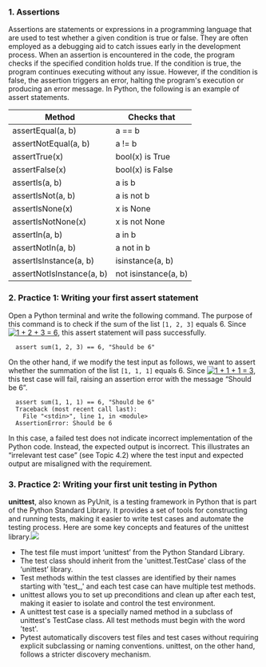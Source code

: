 ### 1. Assertions

Assertions are statements or expressions in a programming language that are used to test whether a given condition is true or false. They are often employed as a debugging aid to catch issues early in the development process. When an assertion is encountered in the code, the program checks if the specified condition holds true. If the condition is true, the program continues executing without any issue. However, if the condition is false, the assertion triggers an error, halting the program's execution or producing an error message. In Python, the following is an example of assert statements.

|Method|Checks that|
|---|---|
|assertEqual(a, b)|a == b|
|assertNotEqual(a, b)|a != b|
|assertTrue(x)|bool(x) is True|
|assertFalse(x)|bool(x) is False|
|assertIs(a, b)|a is b|
|assertIsNot(a, b)|a is not b|
|assertIsNone(x)|x is None|
|assertIsNotNone(x)|x is not None|
|assertIn(a, b)|a in b|
|assertNotIn(a, b)|a not in b|
|assertIsInstance(a, b)|isinstance(a, b)|
|assertNotIsInstance(a, b)|not isinstance(a, b)|

### 2. Practice 1: Writing your first assert statement

Open a Python terminal and write the following command. The purpose of this command is to check if the sum of the list `[1, 2, 3]` equals 6. Since [![1 + 2 + 3 = 6](https://learning.monash.edu/filter/tex/pix.php/d63ea2f648b5babea878a62e3db7d27c.png "1 + 2 + 3 = 6")](https://learning.monash.edu/filter/tex/displaytex.php?texexp=1%20%2B%202%20%2B%203%20%3D%206 "TeX"), this assert statement will pass successfully.

      assert sum(1, 2, 3) == 6, "Should be 6"  

On the other hand, if we modify the test input as follows, we want to assert whether the summation of the list `[1, 1, 1]` equals 6. Since [![1 + 1 + 1 = 3](https://learning.monash.edu/filter/tex/pix.php/b3818054333acd71cf14a369bb570aca.png "1 + 1 + 1 = 3")](https://learning.monash.edu/filter/tex/displaytex.php?texexp=1%20%2B%201%20%2B%201%20%3D%203 "TeX"), this test case will fail, raising an assertion error with the message “Should be 6”.

      assert sum(1, 1, 1) == 6, "Should be 6"
      Traceback (most recent call last):
        File "<stdin>", line 1, in <module>
      AssertionError: Should be 6  

In this case, a failed test does not indicate incorrect implementation of the Python code. Instead, the expected output is incorrect. This illustrates an “irrelevant test case” (see Topic 4.2) where the test input and expected output are misaligned with the requirement.

### 3. Practice 2: Writing your first unit testing in Python

**unittest**, also known as PyUnit, is a testing framework in Python that is part of the Python Standard Library. It provides a set of tools for constructing and running tests, making it easier to write test cases and automate the testing process. Here are some key concepts and features of the unittest library.![](../../../../meri-public/garden/75d21d4ffed777e8c7a7202f0de371a0.png)

- The test file must import ‘unittest’ from the Python Standard Library.
- The test class should inherit from the 'unittest.TestCase' class of the ‘unittest’ library.
- Test methods within the test classes are identified by their names starting with 'test_,' and each test case can have multiple test methods.
- unittest allows you to set up preconditions and clean up after each test, making it easier to isolate and control the test environment.
- A unittest test case is a specially named method in a subclass of unittest's TestCase class. All test methods must begin with the word 'test'.
- Pytest automatically discovers test files and test cases without requiring explicit subclassing or naming conventions. unittest, on the other hand, follows a stricter discovery mechanism.